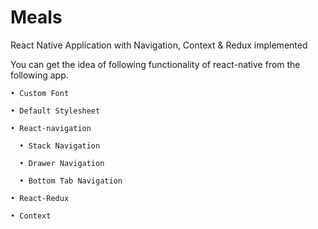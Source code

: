 # Meals
React Native Application with Navigation, Context & Redux implemented

You can get the idea of following functionality of react-native from the following app.

    • Custom Font

    • Default Stylesheet

    • React-navigation

      • Stack Navigation

      • Drawer Navigation

      • Bottom Tab Navigation

    • React-Redux

    • Context
